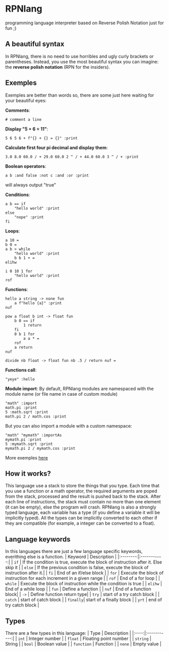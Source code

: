 # RPNlang
programming language interpreter based on Reverse Polish Notation just for fun ;)


## A beautiful syntax
In RPNlang, there is no need to use horribles and ugly curly brackets or parentheses. Instead, you use the most beautiful syntax you can imagine: the **reverse polish notation** (RPN for the insiders).

## Exemples
Exemples are better than words so, there are some just here waiting for your beautiful eyes:

**Comments**:
```
# comment a line
```

**Display "5 + 6 = 11"**:
```
5 6 5 6 + f"{} + {} = {}" :print
```

**Calculate first four pi decimal and display them**:
```
3.0 8.0 60.0 / + 29.0 60.0 2 ^ / + 44.0 60.0 3 ^ / + :print
```

**Boolean operators**:
```
a b :and false :not c :and :or :print
```
will always output "true"

**Conditions**:
```
a b == if
	"hello world" :print 
else
	"nope" :print
fi
```

**Loops**:
```
a 10 =
b 0 =
a b > while
	"hello world" :print
	b b 1 + =
elihw
```

```
i 0 10 1 for
	"hello world" :print
rof
```


**Functions**:
```
hello a string -> none fun
	a f"hello {a}" :print
nuf
```

```
pow a float b int -> float fun
	b 0 == if
		1 return
	fi
	0 b 1 for
		a a * =
	rof
	a return
nuf
```

```
divide nb float -> float fun nb .5 / return nuf =
```

**Functions call**:
```
"yeye" :hello
```

**Module import**:
By default, RPNlang modules are namespaced with the module name (or file name in case of custom module)
```
"math" :import
math.pi :print
5 :math.sqrt :print
math.pi 2 / math.cos :print
```

But you can also import a module with a custom namespace:
```
"math" "mymath" :importAs
mymath.pi :print
5 :mymath.sqrt :print
mymath.pi 2 / mymath.cos :print
```

More exemples [here](https://github.com/Robotechnic/RPNlang/tree/master/examples)


## How it works?
This language use a stack to store the things that you type. Each time that you use a function or a math operator, the required arguments are poped from the stack, processed and the result is pushed back to the stack. After each line of instructions, the stack must contain no more than one element (it can be empty), else the program will crash.
RPNlang is also a strongly typed language, each variable has a type (if you define a variable it will be implicitly typed). All the types can be implicitly converted to each other if they are compatible (for example, a integer can be converted to a float).

## Language keywords
In this languages there are just a few language specific keywords, everithing else is a function.
| Keyword  | Description |
|:--------:|:-----------:|
|  `if`    | If the condition is true, execute the block of instruction after it. Else skip it |
| `else`   | If the previous condition is false, execute the block of instruction after it.|
|  `fi`    | End of an if/else block |
|  `for`   | Execute the block of instruction for each increment in a given range |
|  `rof`   | End of a for loop |
|  `while` | Execute the block of instruction while the condition is true |
|  `elihw` | End of a while loop |
|  `fun`   | Define a function |
|  `nuf`   | End of a function block|
|  `->`    | Define function return type|
| `try`    | start of a try catch block |
| `catch`  | start of catch block |
| `finally`| start of a finally block |
| `yrt`    | end of try catch block |

## Types
There are a few types in this language:
| Type | Description |
|:----:|:-----------:|
| `int` | Integer number |
| `float` | Floating point number |
| `string` | String |
| `bool` | Boolean value |
| `function` | Function |
| `none` | Empty value |
